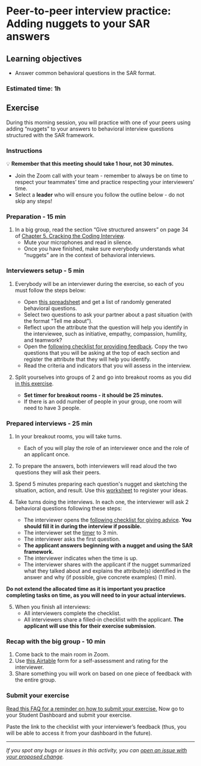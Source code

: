 # Peer-to-peer interview practice: Adding nuggets to your SAR answers

## Learning objectives

- Answer common behavioral questions in the SAR format.

### Estimated time: 1h

## Exercise

During this morning session, you will practice with one of your peers using adding “nuggets” to your answers to behavioral interview questions structured with the  SAR framework.

### Instructions

💡 **Remember that this meeting should take 1 hour, not 30 minutes.**

- Join the Zoom call with your team - remember to always be on time to respect your teammates’ time and practice respecting your interviewers’ time.
- Select a **leader** who will ensure you follow the outline below - do not skip any steps!


### Preparation - 15 min

1. In a big group, read the section “Give structured answers” on page 34 of [Chapter 5. Cracking the Coding Interview](https://drive.google.com/file/d/1hQZzkNB4NeJ2vejNeqjUsy9ISnDsf98U/view). 
    - Mute your microphones and read in silence.
    - Once you have finished, make sure everybody understands what “nuggets” are in the context of behavioral interviews. 

### Interviewers setup - 5 min

1. Everybody will be an interviewer during the exercise, so each of you must follow the steps below:
    - Open [this spreadsheet](https://docs.google.com/spreadsheets/d/1pJ8BIhi39iYl6k498xqdAR_TfZhotunao2CTqF6L6Rs/edit#gid=2041017957) and get a list of randomly generated behavioral questions.
    - Select two questions to ask your partner about a past situation (with the format "Tell me about").     
    - Reflect upon the attribute that the question will help you identify in the interviewee, such as initiative, empathy, compassion, humility, and teamwork?
    - Open the [following checklist for providing feedback](https://docs.google.com/document/d/1DrJNDzPpm_HCF9dyLOfmqxErlliP3ItiTpx3Wd8Bif8/edit#heading=h.za7e1fwup8u). Copy the two questions that you will be asking at the top of each section and register the attribute that they will help you identify. 
    - Read the criteria and indicators that you will assess in the interview.

2. Split yourselves into groups of 2 and go into breakout rooms as you did [in this exercise](https://github.com/microverseinc/curriculum-professional-skills/blob/main/job-search/job-searching-morning-session-using-breakout-rooms-for-interview-practice.md#what-are-breakout-rooms).
    - **Set timer for breakout rooms - it should be 25 minutes.**
    - If there is an odd number of people in your group, one room will need to have 3 people.

### Prepared interviews - 25 min

1. In your breakout rooms, you will take turns.
    - Each of you will play the role of an interviewer once and the role of an applicant once.

2. To prepare the answers, both interviewers will read aloud the two questions they will ask their peers.

3. Spend 5 minutes preparing each question's nugget and sketching the situation, action, and result. Use this [worksheet](​​https://docs.google.com/document/d/1Wn_ZC7v_z6L29VPgQDXl_zroKC3XHKWbwYlmi2ktlgo/edit#) to register your ideas.

4. Take turns doing the interviews. In each one, the interviewer will ask 2 behavioral questions following these steps:
    - The interviewer opens the [following checklist for giving advice](https://docs.google.com/document/d/1DrJNDzPpm_HCF9dyLOfmqxErlliP3ItiTpx3Wd8Bif8/edit#heading=h.za7e1fwup8u). **You should fill it in during the interview if possible.**
    - The interviewer set the [timer](https://vclock.com/timer/#countdown=00:03:00&date=2022-06-24T17:11:04&sound=xylophone&loop=1) to 3 min.
    - The interviewer asks the first question.
    - **The applicant answers beginning with a nugget and using the SAR framework.**
    - The interviewer indicates when the time is up.
    - The interviewer shares with the applicant if the nugget summarized what they talked about and explains the attribute(s) identified in the answer and why (if possible, give concrete examples) (1 min).

**Do not extend the allocated time as it is important you practice completing tasks on time, as you will need to in your actual interviews.**

5. When you finish all interviews:
    - All interviewers complete the checklist.
    - All interviewers share a filled-in checklist with the applicant. **The applicant will use this for their exercise submission**.

### Recap with the big group - 10 min

1. Come back to the main room in Zoom.
2. Use [this Airtable](https://airtable.com/shrclyLFtL6b5fMdT) form for a self-assessment and rating for the interviewer.
3. Share something you will work on based on one piece of feedback with the entire group.

### Submit your exercise

[Read this FAQ for a reminder on how to submit your exercise.](https://microverse.zendesk.com/hc/en-us/articles/360061344234)
Now go to your Student Dashboard and submit your exercise.

Paste the link to the checklist with your interviewer’s feedback (thus, you will be able to access it from your dashboard in the future).

---

*If you spot any bugs or issues in this activity, you can [open an issue with your proposed change](https://github.com/microverseinc/curriculum-transversal-skills/blob/main/git-github/articles/open_issue.md).*

